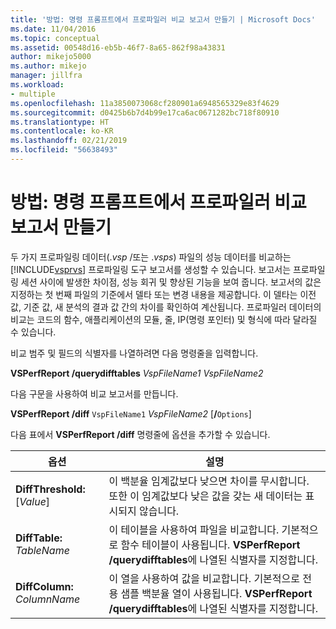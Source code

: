 ```yaml
---
title: '방법: 명령 프롬프트에서 프로파일러 비교 보고서 만들기 | Microsoft Docs'
ms.date: 11/04/2016
ms.topic: conceptual
ms.assetid: 00548d16-eb5b-46f7-8a65-862f98a43831
author: mikejo5000
ms.author: mikejo
manager: jillfra
ms.workload:
- multiple
ms.openlocfilehash: 11a3850073068cf280901a6948565329e83f4629
ms.sourcegitcommit: d0425b6b7d4b99e17ca6ac0671282bc718f80910
ms.translationtype: HT
ms.contentlocale: ko-KR
ms.lasthandoff: 02/21/2019
ms.locfileid: "56638493"
---
```

# <a name="how-to-create-a-profiler-comparison-report-from-a-command-prompt"></a>방법: 명령 프롬프트에서 프로파일러 비교 보고서 만들기
두 가지 프로파일링 데이터(.*vsp* /또는 .*vsps*) 파일의 성능 데이터를 비교하는 [!INCLUDE[vsprvs](../code-quality/includes/vsprvs_md.md)] 프로파일링 도구 보고서를 생성할 수 있습니다. 보고서는 프로파일링 세션 사이에 발생한 차이점, 성능 회귀 및 향상된 기능을 보여 줍니다. 보고서의 값은 지정하는 첫 번째 파일의 기준에서 델타 또는 변경 내용을 제공합니다. 이 델타는 이전 값, 기준 값, 새 분석의 결과 값 간의 차이를 확인하여 계산됩니다. 프로파일러 데이터의 비교는 코드의 함수, 애플리케이션의 모듈, 줄, IP(명령 포인터) 및 형식에 따라 달라질 수 있습니다.

 비교 범주 및 필드의 식별자를 나열하려면 다음 명령줄을 입력합니다.

 **VSPerfReport /querydifftables**  *VspFileName1* *VspFileName2*

 다음 구문을 사용하여 비교 보고서를 만듭니다.

 **VSPerfReport /diff**  `VspFileName1` *VspFileName2* [**/**`Options`]

 다음 표에서 **VSPerfReport /diff** 명령줄에 옵션을 추가할 수 있습니다.

|옵션|설명|
|------------|-----------------|
|**DiffThreshold:**[*Value*]|이 백분율 임계값보다 낮으면 차이를 무시합니다. 또한 이 임계값보다 낮은 값을 갖는 새 데이터는 표시되지 않습니다.|
|**DiffTable:** *TableName*|이 테이블을 사용하여 파일을 비교합니다. 기본적으로 함수 테이블이 사용됩니다. **VSPerfReport /querydifftables**에 나열된 식별자를 지정합니다.|
|**DiffColumn:** *ColumnName*|이 열을 사용하여 값을 비교합니다. 기본적으로 전용 샘플 백분율 열이 사용됩니다. **VSPerfReport /querydifftables**에 나열된 식별자를 지정합니다.|